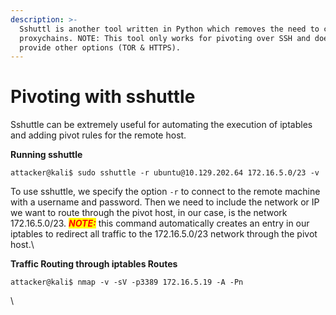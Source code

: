 ```yaml
---
description: >-
  Sshuttl is another tool written in Python which removes the need to configure
  proxychains. NOTE: This tool only works for pivoting over SSH and does not
  provide other options (TOR & HTTPS).
---
```


# Pivoting with sshuttle

Sshuttle can be extremely useful for automating the execution of iptables and adding pivot rules for the remote host.&#x20;



**Running sshuttle**

```shell-session
attacker@kali$ sudo sshuttle -r ubuntu@10.129.202.64 172.16.5.0/23 -v 
```

To use sshuttle, we specify the option `-r` to connect to the remote machine with a username and password. Then we need to include the network or IP we want to route through the pivot host, in our case, is the network 172.16.5.0/23. _<mark style="color:red;">**NOTE:**</mark>_ this command automatically creates an entry in our iptables to redirect all traffic to the 172.16.5.0/23 network through the pivot host.\


**Traffic Routing through iptables Routes**

```shell-session
attacker@kali$ nmap -v -sV -p3389 172.16.5.19 -A -Pn
```

\
